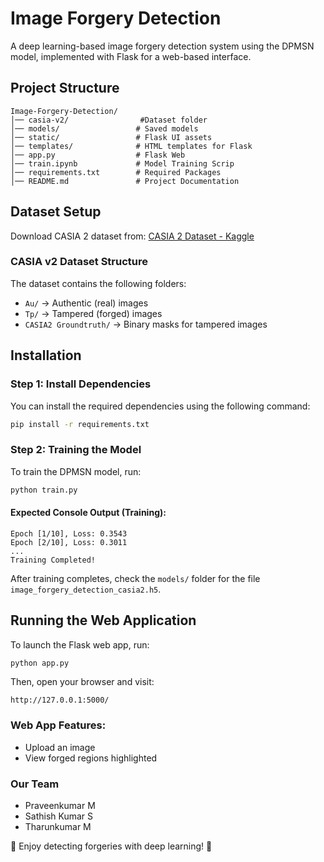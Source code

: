 # Image Forgery Detection

A deep learning-based image forgery detection system using the DPMSN model, implemented with Flask for a web-based interface.

## Project Structure
```
Image-Forgery-Detection/
│── casia-v2/                #Dataset folder
│── models/                 # Saved models
│── static/                 # Flask UI assets
│── templates/              # HTML templates for Flask
│── app.py                  # Flask Web 
│── train.ipynb             # Model Training Scrip
│── requirements.txt        # Required Packages
│── README.md               # Project Documentation
```

## Dataset Setup

Download CASIA 2 dataset from:
[CASIA 2 Dataset - Kaggle](https://www.kaggle.com/datasets/divg07/casia-20-image-tampering-detection-dataset/data)

### CASIA v2 Dataset Structure
The dataset contains the following folders:

- `Au/` → Authentic (real) images
- `Tp/` → Tampered (forged) images
- `CASIA2 Groundtruth/` → Binary masks for tampered images

## Installation

### Step 1: Install Dependencies

You can install the required dependencies using the following command:

```sh
pip install -r requirements.txt
```

### Step 2: Training the Model

To train the DPMSN model, run:

```sh
python train.py
```

#### Expected Console Output (Training):
```
Epoch [1/10], Loss: 0.3543
Epoch [2/10], Loss: 0.3011
...
Training Completed!
```
After training completes, check the `models/` folder for the file `image_forgery_detection_casia2.h5`.

## Running the Web Application

To launch the Flask web app, run:

```sh
python app.py
```

Then, open your browser and visit:

```
http://127.0.0.1:5000/
```

### Web App Features:
- Upload an image
- View forged regions highlighted

### Our Team
- Praveenkumar M
- Sathish Kumar S
- Tharunkumar M

🚀 Enjoy detecting forgeries with deep learning! 🚀



